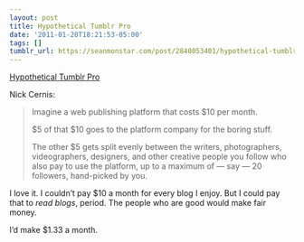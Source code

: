 ```yaml
---
layout: post
title: Hypothetical Tumblr Pro
date: '2011-01-20T18:21:53-05:00'
tags: []
tumblr_url: https://seanmonstar.com/post/2848053401/hypothetical-tumblr-pro
---
```

[Hypothetical Tumblr Pro](http://modernerd.com/post/2812040784/doing-it-for-a-living)  

Nick Cernis:

> Imagine a web publishing platform that costs $10 per month.
> 
> $5 of that $10 goes to the platform company for the boring stuff.
> 
> The other $5 gets split evenly between the writers, photographers, videographers, designers, and other creative people you follow who also pay to use the platform, up to a maximum of — say — 20 followers, hand-picked by you.

I love it. I couldn’t pay $10 a month for every blog I enjoy. But I could pay that to _read blogs_, period. The people who are good would make fair money.

I’d make $1.33 a month.

